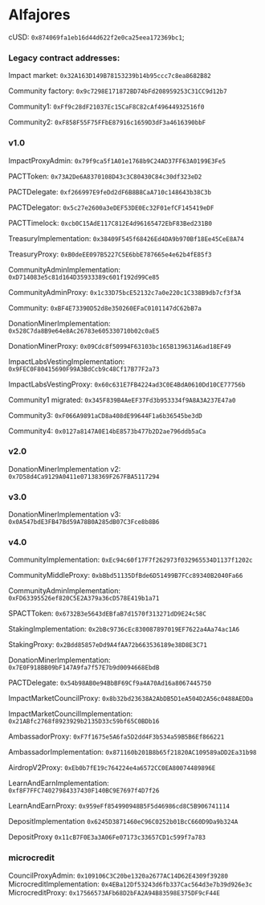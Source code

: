 # Alfajores

cUSD: `0x874069fa1eb16d44d622f2e0ca25eea172369bc1`;

### Legacy contract addresses:
Impact market: `0x32A163D149B78153239b14b95ccc7c8ea8682B82`

Community factory: `0x9c7298E171872BD74bFd208959253C31CC9d12b7`

Community1: `0xFf9c28dF21037Ec15CaF8C82cAf49644932516f0`

Community2: `0xF858F55F75FFbE87916c1659D3dF3a4616390bbF`


### v1.0

ImpactProxyAdmin: `0x79f9ca5f1A01e1768b9C24AD37FF63A0199E3Fe5`

PACTToken: `0x73A2De6A8370108D43c3C80430C84c30df323eD2`

PACTDelegate: `0xf266997E9feDd2dF6B8B8CaA710c148643b38C3b`

PACTDelegator: `0x5c27e2600a3eDEF53DE0Ec32F01efCF145419eDF`

PACTTimelock: `0xcb0C15AdE117C812E4d96165472EbF83Bed231B0`

TreasuryImplementation: `0x38409F545f68426Ed4DA9b970Bf18Ee45CeE8A74`

TreasuryProxy: `0xB0deEE097B5227C5E6bbE787665e4e62b4fE85f3`

CommunityAdminImplementation: `0xD714083e5c81d164D35933389c601f192d99Ce85`

CommunityAdminProxy: `0x1c33D75bcE52132c7a0e220c1C338B9db7cf3f3A`

Community: `0xBF4E73390D52d8e350260EFaC0101147dC62bB7a`

DonationMinerImplementation: `0x528C7da8B9e64e8Ac26783e605330710b02c0aE5`

DonationMinerProxy: `0x09Cdc8f50994F63103bc165B139631A6ad18EF49`

ImpactLabsVestingImplementation: `0x9FEC0F80415690F99A3BdCcb9c48Cf17B77F2a73`

ImpactLabsVestingProxy: `0x60c631E7FB4224ad3C0E4BdA0610Dd10CE77756b`



Community1 migrated: `0x345F839B4AeEF37Fd3b953334f9A8A3A237E47a0`

Community3: `0xF066A9891aCD8a408dE99644F1a6b36545be3dD`

Community4: `0x0127a8147A0E14bE8573b477b2D2ae796ddb5aCa`


### v2.0
DonationMinerImplementation v2: `0x7D58d4Ca9129A0411e07138369F267FBA5117294`

### v3.0
DonationMinerImplementation v3: `0x0A547bdE3FB47Bd59A78B0A285dB07C3Fce8b8B6`


### v4.0
CommunityImplementation: `0xEc94c60f17F7f262973f032965534D1137f1202c`

CommunityMiddleProxy: `0xbBbd51135DfBde6D51499B7FCc89340B2040Fa66`

CommunityAdminImplementation: `0xFD63395526ef820C5E2A379a36cD578E419b1a71`

SPACTToken: `0x6732B3e5643dEBfaB7d1570f313271dD9E24c58C`

StakingImplementation: `0x2bBc9736cEc830087897019EF7622a4Aa74ac1A6`

StakingProxy: `0x2Bdd85857eDd9A4fAA72b663536189e38D8E3C71`

DonationMinerImplementation: `0x7E0F918BB09bF147A9fa7f57E7b9d0094668EbdB`

PACTDelegate: `0x54b98AB0e94BbBF69Cf9a4A70Ad16a8067445750`

ImpactMarketCouncilProxy: `0x8b32bd23638A2AbDB5D1eA504D2A56c0488AEDDa`

ImpactMarketCouncilImplementation: `0x21ABfc2768f8923929b2135D33c59bf65C0BDb16`

AmbassadorProxy: `0xF7f1675e5A6fa5D2dd4F3b534a59B5B6Ef866221`

AmbassadorImplementation: `0x871160b201B8b65f21820AC109589aDD2Ea31b98`

AirdropV2Proxy: `0xEb0b7fE19c764224e4a6572CC0EA80074489896E`

LearnAndEarnImplementation: `0xf8F7FFC74027984337430F140BC9E7697f4D7f26`

LearnAndEarnProxy: `0x959eFf854990948B5F5d46986cd8C5B906741114`

DepositImplementation `0x6245D3871460eC96C0252b01BcC660D9Da9b324A`

DepositProxy `0x11cB7F0E3a3A06Fe07173c33657CD1c599f7a783`






### microcredit
CouncilProxyAdmin: `0x109106C3C20be1320a2677AC14D62E4309f39280`
MicrocreditImplementation: `0x4EBa12Df53243d6fb337Cac564d3e7b39d926e3c`
MicrocreditProxy: `0x17566573AFb68D2bFA2A94B83598E375DF9cF44E`
















